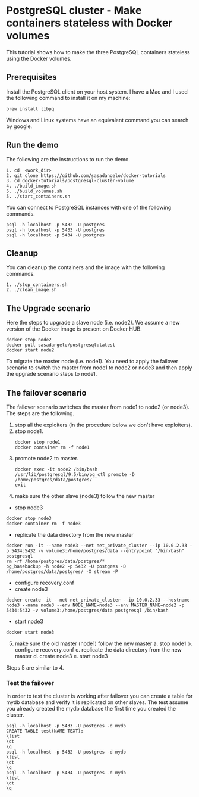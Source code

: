 # PostgreSQL cluster - Make containers stateless with Docker volumes

This tutorial shows how to make the three PostgreSQL containers stateless using the Docker volumes.

## Prerequisites

Install the PostgreSQL client on your host system. I have a Mac and I used the following command to install it on my machine:

```
brew install libpq
```

Windows and Linux systems have an equivalent command you can search by google.

## Run the demo

The following are the instructions to run the demo.

```
1. cd  <work_dir>
2. git clone https://github.com/sasadangelo/docker-tutorials
3. cd docker-tutorials/postgresql-cluster-volume
4. ./build_image.sh
5. ./build_volumes.sh
5. ./start_containers.sh
```

You can connect to PostgreSQL instances with one of the following commands.

```
psql -h localhost -p 5432 -U postgres
psql -h localhost -p 5433 -U postgres
psql -h localhost -p 5434 -U postgres
```

## Cleanup

You can cleanup the containers and the image with the following commands.

```
1. ./stop_containers.sh
2. ./clean_image.sh
```

## The Upgrade scenario

Here the steps to upgrade a slave node (i.e. node2). We assume a new version of the Docker image is present on Docker HUB.

```
docker stop node2
docker pull sasadangelo/postgresql:latest
docker start node2
```

To migrate the master node (i.e. node1). You need to apply the failover scenario to switch the master from node1 to node2 or node3 and then apply the upgrade scenario steps to node1.

## The failover scenario

The failover scenario switches the master from node1 to node2 (or node3). The steps are the following.

1. stop all the exploiters (in the procedure below we don't have exploiters).
2. stop node1.
   ```
   docker stop node1
   docker container rm -f node1
   ```
3. promote node2 to master.
   ```
   docker exec -it node2 /bin/bash
   /usr/lib/postgresql/9.5/bin/pg_ctl promote -D /home/postgres/data/postgres/
   exit
   ```
4. make sure the other slave (node3) follow the new master
  - stop node3
   ```
   docker stop node3
   docker container rm -f node3
   ```
  - replicate the data directory from the new master
   ```
   docker run -it --name node3 --net net_private_cluster --ip 10.0.2.33 -p 5434:5432 -v volume3:/home/postgres/data --entrypoint "/bin/bash" postgresql
   rm -rf /home/postgres/data/postgres/*
   pg_basebackup -h node2 -p 5432 -U postgres -D /home/postgres/data/postgres/ -X stream -P
   ```
  - configure recovery.conf
  - create node3
   ```
  docker create -it --net net_private_cluster --ip 10.0.2.33 --hostname node3 --name node3 --env NODE_NAME=node3 --env MASTER_NAME=node2 -p 5434:5432 -v volume3:/home/postgres/data postgresql /bin/bash
   ```
  - start node3
   ```
   docker start node3
   ```
5. make sure the old master (node1) follow the new master
  a. stop node1
  b. configure recovery.conf
  c. replicate the data directory from the new master
  d. create node3
  e. start node3

Steps 5 are similar to 4.

### Test the failover

In order to test the cluster is working after failover you can create a table for mydb database and verify it is replicated on other slaves. The test assume you already created the mydb database the first time you created the cluster.

```
psql -h localhost -p 5433 -U postgres -d mydb
CREATE TABLE test(NAME TEXT);
\list
\dt
\q
psql -h localhost -p 5432 -U postgres -d mydb
\list
\dt
\q
psql -h localhost -p 5434 -U postgres -d mydb
\list
\dt
\q
```



